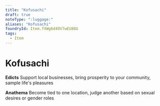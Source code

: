 ```yaml
---
title: "Kofusachi"
draft: true
noteType: ":luggage:"
aliases: "Kofusachi"
foundryId: Item.fXWg6d4OV7wEU88G
tags:
  - Item
---
```


# Kofusachi

**Edicts** Support local businesses, bring prosperity to your community, sample life's pleasures

**Anathema** Become tied to one location, judge another based on sexual desires or gender roles
